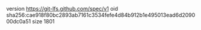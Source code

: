 version https://git-lfs.github.com/spec/v1
oid sha256:cae918f80bc2893ab7161c3534fefe4d84b912b1e495013ead6d209000dc0a51
size 1801
